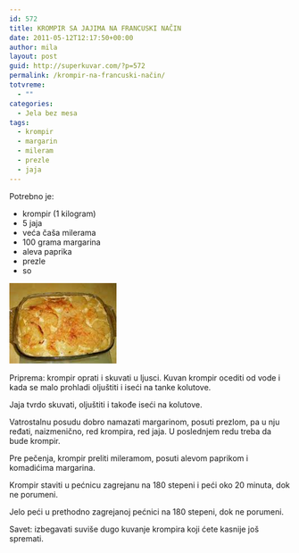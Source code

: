 ```yaml
---
id: 572
title: KROMPIR SA JAJIMA NA FRANCUSKI NAČIN
date: 2011-05-12T12:17:50+00:00
author: mila
layout: post
guid: http://superkuvar.com/?p=572
permalink: /krompir-na-francuski-način/
totvreme:
  - ""
categories:
  - Jela bez mesa
tags:
  - krompir
  - margarin
  - mileram
  - prezle
  - jaja
---
```

Potrebno je:

  * krompir (1 kilogram)
  * 5 jaja
  * veća čaša milerama
  * 100 grama margarina
  * aleva paprika
  * prezle
  * so

<img class="alignnone size-full wp-image-707" title="krompirnafrancuskinacin" src="/wp-content/uploads/2011/05/krompirnafrancuskinacin.jpg" alt="" width="192" height="144" /> 

Priprema: krompir oprati i skuvati u ljusci. Kuvan krompir ocediti od vode i kada se malo prohladi oljuštiti i iseći na tanke kolutove.

Jaja tvrdo skuvati, oljuštiti i takođe iseći na kolutove.

Vatrostalnu posudu dobro namazati margarinom, posuti prezlom, pa u nju ređati, naizmenično, red krompira, red jaja. U poslednjem redu treba da bude krompir.

Pre pečenja, krompir preliti mileramom, posuti alevom paprikom i komadićima margarina.

Krompir staviti u pećnicu zagrejanu na 180 stepeni i peći oko 20 minuta, dok ne porumeni.

Jelo peći u prethodno zagrejanoj pećnici na 180 stepeni, dok ne porumeni.

Savet: izbegavati suviše dugo kuvanje krompira koji ćete kasnije još spremati.